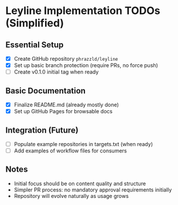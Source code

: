 # Leyline Implementation TODOs (Simplified)

## Essential Setup
- [x] Create GitHub repository `phrazzld/leyline`
- [x] Set up basic branch protection (require PRs, no force push)
- [ ] Create v0.1.0 initial tag when ready

## Basic Documentation
- [x] Finalize README.md (already mostly done)
- [x] Set up GitHub Pages for browsable docs

## Integration (Future)
- [ ] Populate example repositories in targets.txt (when ready)
- [ ] Add examples of workflow files for consumers

## Notes
* Initial focus should be on content quality and structure
* Simpler PR process: no mandatory approval requirements initially
* Repository will evolve naturally as usage grows
